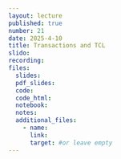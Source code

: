 ```yaml
---
layout: lecture
published: true
number: 21
date: 2025-4-10
title: Transactions and TCL
slido:
recording: 
files:
  slides: 
  pdf_slides:
  code:
  code_html:
  notebook: 
  notes:
  additional_files:
    - name:
      link:
      target: #or leave empty
---
```

